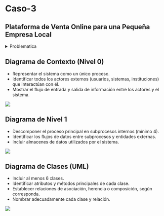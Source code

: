 # Caso-3

## Plataforma de Venta Online para una Pequeña Empresa Local


<details>

<summary>Problematica</summary>

### 
Las pequeñas empresas locales se enfrentan a grandes retos al intentar competir en un mercado cada vez más digitalizado. Muchas de ellas tienen productos de calidad y un fuerte compromiso con su comunidad, pero carecen de una presencia efectiva en internet que les permita llegar a nuevos clientes, mostrar su catálogo de manera visual y atractiva, y facilitar procesos de compra y pago online. <br>
Depender únicamente de ventas presenciales o redes sociales para comercializar productos limita considerablemente el crecimiento de estas empresas, especialmente cuando compiten con negocios más grandes que ya han adoptado plataformas digitales. Sin un sitio web funcional, pierden oportunidades de venta, no pueden ofrecer opciones de envío o recogida programada, y carecen de herramientas para medir el impacto de sus promociones o entender mejor las preferencias de sus clientes.<br>
Además, la pandemia ha acelerado la transformación digital en todos los sectores, y hoy en día contar con una tienda virtual no es un lujo, sino una necesidad para sobrevivir y crecer en el mercado. Sin embargo, muchas microempresas no poseen el conocimiento técnico ni los recursos económicos para implementar soluciones complejas. Por eso, existe una gran oportunidad para desarrollar plataformas simples, económicas y fáciles de usar que permitan a estas empresas integrarse al ecosistema digital sin depender de terceros o de sistemas costosos.

</details>

## Diagrama de Contexto (Nivel 0)

* Representar el sistema como un único proceso.
* Identificar todos los actores externos (usuarios, sistemas, instituciones) que interactúan con él.
* Mostrar el flujo de entrada y salida de información entre los actores y el sistema.


![](https://lucid.app/publicSegments/view/2db093a8-bb14-499c-be82-3d407d716de5/image.png)


## Diagrama de Nivel 1

* Descomponer el proceso principal en subprocesos internos (mínimo 4).
* Identificar los flujos de datos entre subprocesos y entidades externas.
* Incluir almacenes de datos utilizados por el sistema.


![](https://lucid.app/publicSegments/view/9e8b70ef-e3b7-4e28-83b8-0f2e720b11d5/image.png)


## Diagrama de Clases (UML)

* Incluir al menos 6 clases.
* Identificar atributos y métodos principales de cada clase.
* Establecer relaciones de asociación, herencia o composición, según corresponda.
* Nombrar adecuadamente cada clase y relación.


![](https://lucid.app/publicSegments/view/461dbeff-d36c-4fc9-b065-07f712231bf9/image.png)

